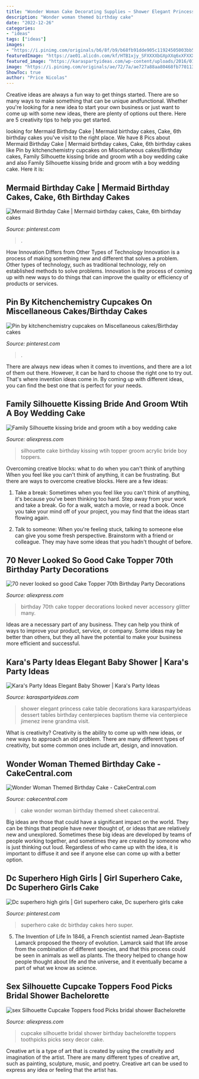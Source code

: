 ```yaml
---
title: "Wonder Woman Cake Decorating Supplies ~ Shower Elegant Princess Cake Table Decorations Kara Karaspartyideas Dessert Tables Birthday Centerpieces Baptism Theme Via Centerpiece Jimenez Irene Grandma Visit"
description: "Wonder woman themed birthday cake"
date: "2022-12-26"
categories:
- "ideas"
tags: ["ideas"]
images:
- "https://i.pinimg.com/originals/b6/8f/b9/b68fb91dde905c11924505003bb50194.jpg"
featuredImage: "https://ae01.alicdn.com/kf/HTB1xjy_SFXXXXbGXpXXq6xXFXXXK/70-never-looked-so-good-Cake-Topper-70th-Birthday-Party-Decorations-Many-Color-Glitter-Cake-Accessory.jpg"
featured_image: "https://karaspartyideas.com/wp-content/uploads/2016/01/Elegant-Princess-Baby-Shower-via-Karas-Party-Ideas-KarasPartyIdeas.com13.jpg"
image: "https://i.pinimg.com/originals/ae/72/7a/ae727a88aa80468fb7701132e86c8266.jpg"
ShowToc: true
author: "Price Nicolas"
---
```



Creative ideas are always a fun way to get things started. There are so many ways to make something that can be unique andfunctional. Whether you're looking for a new idea to start your own business or just want to come up with some new ideas, there are plenty of options out there. Here are 5 creativity tips to help you get started.

	

		
looking for Mermaid Birthday Cake | Mermaid birthday cakes, Cake, 6th birthday cakes you've visit to the right place. We have 8 Pics about Mermaid Birthday Cake | Mermaid birthday cakes, Cake, 6th birthday cakes like Pin by kitchenchemistry cupcakes on Miscellaneous cakes/Birthday cakes, Family Silhouette kissing bride and groom wtih a boy wedding cake and also Family Silhouette kissing bride and groom wtih a boy wedding cake. Here it is:
		
    
## Mermaid Birthday Cake | Mermaid Birthday Cakes, Cake, 6th Birthday Cakes

<img loading=lazy src="https://i.pinimg.com/originals/72/ad/00/72ad0089a870ba38a389af5a27acaa06.jpg" onerror="this.onerror=null;this.src='https://tse4.mm.bing.net/th?id=OIP.6iGX8V6Fy7g-r0TdTOxsOgHaMf&amp;pid=15.1';" alt="Mermaid Birthday Cake | Mermaid birthday cakes, Cake, 6th birthday cakes">

_Source: pinterest.com_

>. 

	

How Innovation Differs from Other Types of Technology
Innovation is a process of making something new and different that solves a problem. Other types of technology, such as traditional technology, rely on established methods to solve problems. Innovation is the process of coming up with new ways to do things that can improve the quality or efficiency of products or services.

    
## Pin By Kitchenchemistry Cupcakes On Miscellaneous Cakes/Birthday Cakes

<img loading=lazy src="https://i.pinimg.com/originals/b6/8f/b9/b68fb91dde905c11924505003bb50194.jpg" onerror="this.onerror=null;this.src='https://tse3.mm.bing.net/th?id=OIP.jFBNolbDxQOmq-9jcf_LVAHaJ6&amp;pid=15.1';" alt="Pin by kitchenchemistry cupcakes on Miscellaneous cakes/Birthday cakes">

_Source: pinterest.com_

>. 

	

There are always new ideas when it comes to inventions, and there are a lot of them out there. However, it can be hard to choose the right one to try out. That's where invention ideas come in. By coming up with different ideas, you can find the best one that is perfect for your needs.

    
## Family Silhouette Kissing Bride And Groom Wtih A Boy Wedding Cake

<img loading=lazy src="https://ae01.alicdn.com/kf/HTB1zsjWPpXXXXc8aXXXq6xXFXXXW/Family-Silhouette-kissing-bride-and-groom-wtih-a-boy-wedding-cake-topper-acrylic-birthday-cake.jpg" onerror="this.onerror=null;this.src='https://tse2.mm.bing.net/th?id=OIP.MTSvYzb4-s_MLng37uOHkwHaHa&amp;pid=15.1';" alt="Family Silhouette kissing bride and groom wtih a boy wedding cake">

_Source: aliexpress.com_

>silhouette cake birthday kissing wtih topper groom acrylic bride boy toppers. 

	

Overcoming creative blocks: what to do when you can't think of anything
When you feel like you can't think of anything, it can be frustrating. But there are ways to overcome creative blocks. Here are a few ideas: 
1. Take a break: Sometimes when you feel like you can't think of anything, it's because you've been thinking too hard. Step away from your work and take a break. Go for a walk, watch a movie, or read a book. Once you take your mind off of your project, you may find that the ideas start flowing again.

2. Talk to someone: When you're feeling stuck, talking to someone else can give you some fresh perspective. Brainstorm with a friend or colleague. They may have some ideas that you hadn't thought of before.


    
## 70 Never Looked So Good Cake Topper 70th Birthday Party Decorations

<img loading=lazy src="https://ae01.alicdn.com/kf/HTB1xjy_SFXXXXbGXpXXq6xXFXXXK/70-never-looked-so-good-Cake-Topper-70th-Birthday-Party-Decorations-Many-Color-Glitter-Cake-Accessory.jpg" onerror="this.onerror=null;this.src='https://tse1.mm.bing.net/th?id=OIP.WSRjBcOM2Ntf_JTygBfM0wHaHa&amp;pid=15.1';" alt="70 never looked so good Cake Topper 70th Birthday Party Decorations">

_Source: aliexpress.com_

>birthday 70th cake topper decorations looked never accessory glitter many. 

	

Ideas are a necessary part of any business. They can help you think of ways to improve your product, service, or company. Some ideas may be better than others, but they all have the potential to make your business more efficient and successful.

    
## Kara&#039;s Party Ideas Elegant Baby Shower | Kara&#039;s Party Ideas

<img loading=lazy src="https://karaspartyideas.com/wp-content/uploads/2016/01/Elegant-Princess-Baby-Shower-via-Karas-Party-Ideas-KarasPartyIdeas.com13.jpg" onerror="this.onerror=null;this.src='https://tse4.mm.bing.net/th?id=OIP.s8AwHh58QmMG0h6v_ol1gAHaLH&amp;pid=15.1';" alt="Kara&#039;s Party Ideas Elegant Baby Shower | Kara&#039;s Party Ideas">

_Source: karaspartyideas.com_

>shower elegant princess cake table decorations kara karaspartyideas dessert tables birthday centerpieces baptism theme via centerpiece jimenez irene grandma visit. 

	

What is creativity?
Creativity is the ability to come up with new ideas, or new ways to approach an old problem. There are many different types of creativity, but some common ones include art, design, and innovation.

    
## Wonder Woman Themed Birthday Cake - CakeCentral.com

<img loading=lazy src="https://cdn001.cakecentral.com/gallery/2015/07/900_SqhQ2bvz1G-wonder-woman-themed-birthday-cake.jpg" onerror="this.onerror=null;this.src='https://tse2.mm.bing.net/th?id=OIP.3ZEwkKpIkvMKB5Cnuc12yQHaJ8&amp;pid=15.1';" alt="Wonder Woman Themed Birthday Cake - CakeCentral.com">

_Source: cakecentral.com_

>cake wonder woman birthday themed sheet cakecentral. 

	

Big ideas are those that could have a significant impact on the world. They can be things that people have never thought of, or ideas that are relatively new and unexplored. Sometimes these big ideas are developed by teams of people working together, and sometimes they are created by someone who is just thinking out loud. Regardless of who came up with the idea, it is important to diffuse it and see if anyone else can come up with a better option.

    
## Dc Superhero High Girls | Girl Superhero Cake, Dc Superhero Girls Cake

<img loading=lazy src="https://i.pinimg.com/originals/ae/72/7a/ae727a88aa80468fb7701132e86c8266.jpg" onerror="this.onerror=null;this.src='https://tse3.mm.bing.net/th?id=OIP.JDht-dLyQatzrK0DqOt57QHaJ4&amp;pid=15.1';" alt="Dc superhero high girls | Girl superhero cake, Dc superhero girls cake">

_Source: pinterest.com_

>superhero cake dc birthday cakes hero super. 

	

5. The Invention of Life
In 1846, a French scientist named Jean-Baptiste Lamarck proposed the theory of evolution. Lamarck said that life arose from the combination of different species, and that this process could be seen in animals as well as plants. The theory helped to change how people thought about life and the universe, and it eventually became a part of what we know as science.

    
## Sex Silhouette Cupcake Toppers Food Picks Bridal Shower Bachelorette

<img loading=lazy src="https://ae01.alicdn.com/kf/HTB1gp6EPFXXXXXZapXXq6xXFXXXb/sex-Silhouette-Cupcake-Toppers-food-Picks-bridal-shower-Bachelorette-Party-wedding-birthday-toothpicks-decor.jpg" onerror="this.onerror=null;this.src='https://tse3.mm.bing.net/th?id=OIP.FWhS0_ZoEV4gGzXRWrtgDQHaGe&amp;pid=15.1';" alt="sex Silhouette Cupcake Toppers food Picks bridal shower Bachelorette">

_Source: aliexpress.com_

>cupcake silhouette bridal shower birthday bachelorette toppers toothpicks picks sexy decor cake. 

	

Creative art is a type of art that is created by using the creativity and imagination of the artist. There are many different types of creative art, such as painting, sculpture, music, and poetry. Creative art can be used to express any idea or feeling that the artist has.


